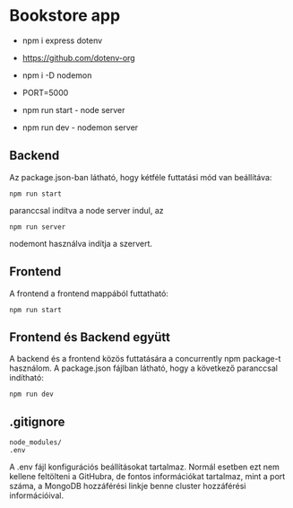 # Bookstore app

- npm i express dotenv

- https://github.com/dotenv-org

- npm i -D nodemon

- PORT=5000

- npm run start - node server
- npm run dev - nodemon server


## Backend

Az package.json-ban látható, hogy kétféle futtatási mód van beállítáva:

```
npm run start
```

paranccsal indítva a node server indul, az 

```
npm run server
```

nodemont használva indítja a szervert.

## Frontend

A frontend a frontend mappából futtatható:

```
npm run start
```

## Frontend és Backend együtt

A backend és a frontend közös futtatására a concurrently npm package-t használom. A package.json fájlban látható, hogy a következő paranccsal indítható:

```
npm run dev
```

## .gitignore
```
node_modules/
.env
```

A .env fájl konfigurációs beállításokat tartalmaz. Normál esetben ezt nem kellene feltölteni a GitHubra, de fontos információkat tartalmaz, mint a port száma, a MongoDB hozzáférési linkje benne cluster hozzáférési információival.